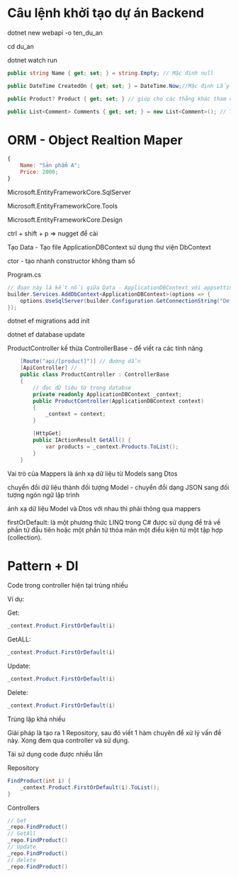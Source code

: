 # Câu lệnh khởi tạo dự án Backend

dotnet new webapi -o ten_du_an

cd du_an

dotnet watch run

```c#
public string Name { get; set; } = string.Empty; // Mặc định null

public DateTime CreatedOn { get; set; } = DateTime.Now;//Mặc định Lấy ngày hiện tại

public Product? Product { get; set; } // giúp cho các thằng khác tham chiếu vào Product được

public List<Comment> Comments { get; set; } = new List<Comment>(); // Thể hiện danh sách
```

# ORM - Object Realtion Maper

```js
{
    Name: "Sản phẩm A";
    Price: 2000;
}
```

Microsoft.EntityFrameworkCore.SqlServer

Microsoft.EntityFrameworkCore.Tools

Microsoft.EntityFrameworkCore.Design

ctrl + shift + p => nugget để cài

Tạo Data - Tạo file ApplicationDBContext sử dụng thư viện DbContext

ctor - tạo nhanh constructor không tham số

Program.cs

```c#
// đoạn này là kết nối giữa Data - ApplicationDBContext với appsettings.json
builder.Services.AddDbContext<ApplicationDBContext>(options => {
    options.UseSqlServer(builder.Configuration.GetConnectionString("DefaultConnection"));
});
```

dotnet ef migrations add init

dotnet ef database update

ProductController kế thừa ControllerBase - để viết ra các tính năng

```c#
    [Route("api/[product]")] // đường dẫn
    [ApiController] //
    public class ProductController : ControllerBase
    {
        // đọc dữ liệu từ trong databse
        private readonly ApplicationDBContext _context;
        public ProductController(ApplicationDBContext context)
        {
            _context = context;
        }

        [HttpGet]
        public IActionResult GetAll() {
            var products = _context.Products.ToList();
        }
    }
```

Vai trò của Mappers là ánh xạ dữ liệu từ Models sang Dtos

chuyển đổi dữ liệu thành đối tượng Model - chuyển đổi dạng JSON sang đối tượng ngôn ngữ lập trình

ánh xạ dữ liệu Model và Dtos với nhau thì phải thông qua mappers

firstOrDefault: là một phương thức LINQ trong C# được sử dụng để trả về phần tử đầu tiên hoặc một phần tử thỏa mãn một điều kiện từ một tập hợp (collection).

# Pattern + DI

Code trong controller hiện tại trùng nhiều

Ví dụ:

Get:

```c#
_context.Product.FirstOrDefault(i)
```

GetALL:

```c#
_context.Product.FirstOrDefault(i)
```

Update:

```c#
_context.Product.FirstOrDefault(i)
```

Delete:

```c#
_context.Product.FirstOrDefault(i)
```

Trùng lặp khá nhiều

Giải pháp là tạo ra 1 Repository, sau đó viết 1 hàm chuyên để xử lý vấn đề này. Xong đem qua controller và sử dụng.

Tái sử dụng code được nhiều lần

Repository

```C#
FindProduct(int i) {
    _context.Product.FirstOrDefault(i).ToList();
}
```

Controllers

```c#
// Get
_repo.FindProduct()
// GetAll
_repo.FindProduct()
// Update
_repo.FindProduct()
// delete
_repo.FindProduct()

```
